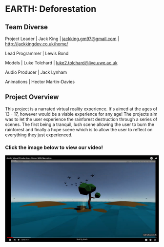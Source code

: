 # EARTH: Deforestation
## Team Diverse

Project Leader | Jack King | jackking.gm97@gmail.com | http://jackkingdev.co.uk/home/

Lead Programmer | Lewis Bond 

Models | Luke Tolchard | luke2.tolchard@live.uwe.ac.uk

Audio Producer | Jack Lynham 

Animations | Hector Martin-Davies 

## Project Overview
This project is a narrated virtual reality experience. It's aimed at the ages of 13 - 17, however would be a viable experience for any age! 
The projects aim was to let the user experience the rainforest destruction through a series of scenes. The first being a tranquil, lush scene
allowing the user to burn the rainforest and finally a hope scene which is to allow the user to reflect on everything they just experienced.


### Click the image below to view our video!
[![Watch the video](header.jpg)](https://youtu.be/5w7jlHQLG6Q)
